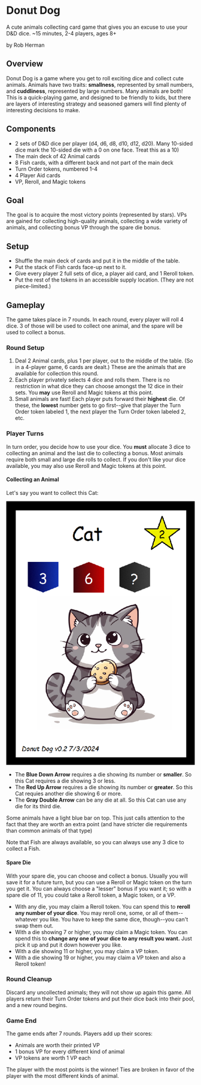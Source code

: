 # Donut Dog
A cute animals collecting card game that gives you an excuse to use your D&D dice. ~15 minutes, 2-4 players, ages 8+

by Rob Herman

## Overview
Donut Dog is a game where you get to roll exciting dice and collect cute animals. Animals have two traits: **smallness**, represented by small numbers, and **cuddliness**, represented by large numbers. Many animals are both! This is a quick-playing game, and designed to be friendly to kids, but there are layers of interesting strategy and seasoned gamers will find plenty of interesting decisions to make.

## Components
* 2 sets of D&D dice per player (d4, d6, d8, d10, d12, d20). Many 10-sided dice mark the 10-sided die with a 0 on one face. Treat this as a 10)
* The main deck of 42 Animal cards
* 8 Fish cards, with a different back and not part of the main deck
* Turn Order tokens, numbered 1-4
* 4 Player Aid cards
* VP, Reroll, and Magic tokens

## Goal
The goal is to acquire the most victory points (represented by stars). VPs are gained for collecting high-quality animals, collecting a wide variety of animals, and collecting bonus VP through the spare die bonus. 

## Setup

* Shuffle the main deck of cards and put it in the middle of the table.
* Put the stack of Fish cards face-up next to it.
* Give every player 2 full sets of dice, a player aid card, and 1 Reroll token.
* Put the rest of the tokens in an accessible supply location. (They are not piece-limited.)

## Gameplay

The game takes place in 7 rounds. In each round, every player will roll 4 dice. 3 of those will be used to collect one animal, and the spare will be used to collect a bonus.

### Round Setup
1. Deal 2 Animal cards, plus 1 per player, out to the middle of the table. (So in a 4-player game, 6 cards are dealt.) These are the animals that are available for collection this round.
2. Each player privately selects 4 dice and rolls them. There is no restriction in what dice they can choose amongst the 12 dice in their sets. You **may** use Reroll and Magic tokens at this point.
3. Small animals are fast! Each player puts forward their **highest** die. Of these, the **lowest** number gets to go first--give that player the Turn Order token labeled 1, the next player the Turn Order token labeled 2, etc.

### Player Turns
In turn order, you decide how to use your dice. You **must** allocate 3 dice to collecting an animal and the last die to collecting a bonus. Most animals require both small and large die rolls to collect. If you don't like your dice available, you may also use Reroll and Magic tokens at this point.

#### Collecting an Animal

Let's say you want to collect this Cat:

![Card](https://github.com/sitnaltax/donut-dog/blob/main/cat-card.png)

* The **Blue Down Arrow** requires a die showing its number or **smaller**. So this Cat requires a die showing 3 or less.
* The **Red Up Arrow** requires a die showing its number or **greater**. So this Cat requies another die showing 6 or more.
* The **Gray Double Arrow** can be any die at all. So this Cat can use any die for its third die.

Some animals have a light blue bar on top. This just calls attention to the fact that they are worth an extra point (and have stricter die requirements than common animals of that type)

Note that Fish are always available, so you can always use any 3 dice to collect a Fish.

#### Spare Die
With your spare die, you can choose and collect a bonus. Usually you will save it for a future turn, but you can use a Reroll or Magic token on the turn you get it. You can always choose a "lesser" bonus if you want it; so with a spare die of 11, you could take a Reroll token, a Magic token, or a VP. 

* With any die, you may claim a Reroll token. You can spend this to **reroll any number of your dice**. You may reroll one, some, or all of them--whatever you like. You have to keep the same dice, though--you can't swap them out.
* With a die showing 7 or higher, you may claim a Magic token. You can spend this to **change any one of your dice to any result you want.** Just pick it up and put it down however you like.
* With a die showing 11 or higher, you may claim a VP token.
* With a die showing 19 or higher, you may claim a VP token and also a Reroll token!

### Round Cleanup
Discard any uncollected animals; they will not show up again this game. All players return their Turn Order tokens and put their dice back into their pool, and a new round begins.

### Game End
The game ends after 7 rounds. Players add up their scores:
* Animals are worth their printed VP
* 1 bonus VP for every different kind of animal
* VP tokens are worth 1 VP each

The player with the most points is the winner! Ties are broken in favor of the player with the most different kinds of animal.
